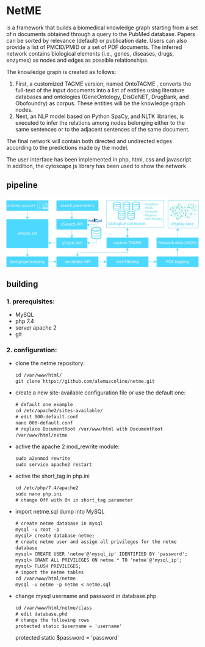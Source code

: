 # NetME

is a framework that builds a biomedical knowledge graph starting from a set of n documents obtained through a query to the PubMed database. Papers can be sorted by relevance (default) or publication date. 
Users can also provide a list of PMCID/PMID or a set of PDF documents. The inferred network contains biological elements (i.e., genes, diseases, drugs, enzymes) as nodes and edges as possible relationships.

The knowledge graph is created as follows:
   1. First, a customized TAGME version, named OntoTAGME , converts the full-text of the input documents into a list of entities using literature databases and ontologies (GeneOntology, DisGeNET, DrugBank, and Obofoundry) as corpus. These entities will be the knowledge graph nodes.
   2. Next, an NLP model based on Python SpaCy, and NLTK libraries, is executed to infer the relations among nodes belonging either to the same sentences or to the adjacent sentences of the same document.

The final network will contain both directed and undirected edges according to the predictions made by the model.

The user interface has been implemented in php, html, css and javascript. In addition, the cytoscape js library has been used to show the network 

## pipeline
![](https://github.com/alemuscolino/netme/blob/main/pipeline.jpg?raw=true)

## building
### 1. prerequisites:
   - MySQL
   - php 7.4
   - server apache 2
   - git

### 2. configuration:
   - clone the netme repository:
   
         cd /var/www/html/
         git clone https://github.com/alemuscolino/netme.git
   
   - create a new site-available configuration file or use the default one:
   
         # default one example
         cd /etc/apache2/sites-available/
         # edit 000-default.conf
         nano 000-default.conf
         # replace DocumentRoot /var/www/html with DocumentRoot /var/www/html/netme
   
   - active the apache 2 mod_rewrite module:
   
         sudo a2enmod rewrite
         sudo service apache2 restart
   
   - active the short_tag in php.ini
   
         cd /etc/php/7.4/apache2
         sudo nano php.ini
         # change Off with On in short_tag parameter
   
   - import netme.sql dump into MySQL
         
         # create netme database in mysql
         mysql -u root -p
         mysql> create database netme;
         # create netme user and assign all privileges for the netme database
         mysql> CREATE USER 'netme'@'mysql_ip' IDENTIFIED BY 'password';
         mysql> GRANT ALL PRIVILEGES ON netme.* TO 'netme'@'mysql_ip';
         mysql> FLUSH PRIVILEGES;
         # import the netme tables
         cd /var/www/html/netme
         mysql -u netme -p netme < netme.sql
         
   - change mysql username and password in database.php
         
         cd /var/www/html/netme/class
         # edit database.phd
         # change the following rows
         protected static $username = 'username'
	 protected static $password = 'password'
   
